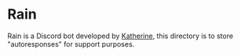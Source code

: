 # Rain
Rain is a Discord bot developed by [Katherine](https://github.com/Lisenaaaa), this directory is to store "autoresponses" for support purposes.
